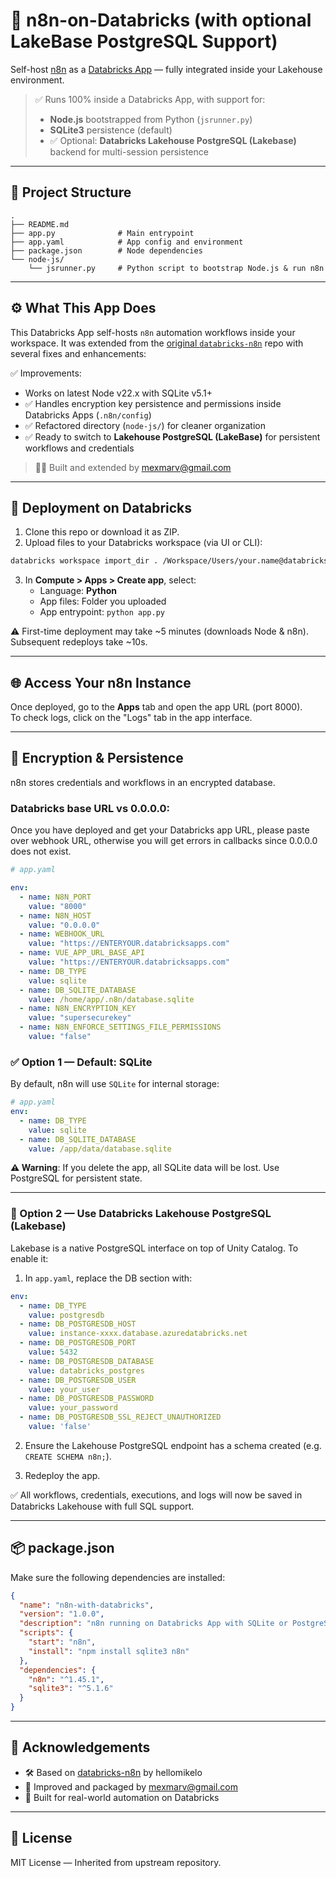 # 🧱 n8n-on-Databricks (with optional LakeBase PostgreSQL Support)

Self-host [n8n](https://n8n.io/) as a [Databricks App](https://docs.databricks.com/en/dev-tools/databricks-apps/index.html) — fully integrated inside your Lakehouse environment.

> ✅ Runs 100% inside a Databricks App, with support for:
> - **Node.js** bootstrapped from Python (`jsrunner.py`)
> - **SQLite3** persistence (default)
> - ✅ Optional: **Databricks Lakehouse PostgreSQL (Lakebase)** backend for multi-session persistence

---

## 📁 Project Structure

```
.
├── README.md
├── app.py              # Main entrypoint
├── app.yaml            # App config and environment
├── package.json        # Node dependencies
└── node-js/
    └── jsrunner.py     # Python script to bootstrap Node.js & run n8n
```

---

## ⚙️ What This App Does

This Databricks App self-hosts `n8n` automation workflows inside your workspace. It was extended from the [original `databricks-n8n`](https://github.com/hellomikelo/databricks-n8n) repo with several fixes and enhancements:

✅ Improvements:
- Works on latest Node v22.x with SQLite v5.1+
- ✅ Handles encryption key persistence and permissions inside Databricks Apps (`.n8n/config`)
- ✅ Refactored directory (`node-js/`) for cleaner organization
- ✅ Ready to switch to **Lakehouse PostgreSQL (LakeBase)** for persistent workflows and credentials

> 👨‍🔧 Built and extended by [mexmarv@gmail.com](mailto:mexmarv@gmail.com)

---

## 🚀 Deployment on Databricks

1. Clone this repo or download it as ZIP.
2. Upload files to your Databricks workspace (via UI or CLI):

```bash
databricks workspace import_dir . /Workspace/Users/your.name@databricks.com/n8n
```

3. In **Compute > Apps > Create app**, select:
   - Language: **Python**
   - App files: Folder you uploaded
   - App entrypoint: `python app.py`

⚠️ First-time deployment may take ~5 minutes (downloads Node & n8n).
Subsequent redeploys take ~10s.

---

## 🌐 Access Your n8n Instance

Once deployed, go to the **Apps** tab and open the app URL (port 8000).  
To check logs, click on the "Logs" tab in the app interface.

---

## 🔐 Encryption & Persistence

n8n stores credentials and workflows in an encrypted database.

### Databricks base URL vs 0.0.0.0:

Once you have deployed and get your Databricks app URL, please paste over webhook URL, otherwise you will get errors in callbacks since 0.0.0.0 does not exist.

```yaml
# app.yaml

env:
  - name: N8N_PORT
    value: "8000"
  - name: N8N_HOST
    value: "0.0.0.0"
  - name: WEBHOOK_URL
    value: "https://ENTERYOUR.databricksapps.com"
  - name: VUE_APP_URL_BASE_API
    value: "https://ENTERYOUR.databricksapps.com"
  - name: DB_TYPE
    value: sqlite
  - name: DB_SQLITE_DATABASE
    value: /home/app/.n8n/database.sqlite
  - name: N8N_ENCRYPTION_KEY
    value: "supersecurekey"
  - name: N8N_ENFORCE_SETTINGS_FILE_PERMISSIONS
    value: "false"
```

### ✅ Option 1 — Default: SQLite

By default, n8n will use `SQLite` for internal storage:

```yaml
# app.yaml
env:
  - name: DB_TYPE
    value: sqlite
  - name: DB_SQLITE_DATABASE
    value: /app/data/database.sqlite
```

**⚠️ Warning**: If you delete the app, all SQLite data will be lost. Use PostgreSQL for persistent state.

---

### 🧪 Option 2 — Use Databricks Lakehouse PostgreSQL (Lakebase)

Lakebase is a native PostgreSQL interface on top of Unity Catalog. To enable it:

1. In `app.yaml`, replace the DB section with:

```yaml
env:
  - name: DB_TYPE
    value: postgresdb
  - name: DB_POSTGRESDB_HOST
    value: instance-xxxx.database.azuredatabricks.net
  - name: DB_POSTGRESDB_PORT
    value: 5432
  - name: DB_POSTGRESDB_DATABASE
    value: databricks_postgres
  - name: DB_POSTGRESDB_USER
    value: your_user
  - name: DB_POSTGRESDB_PASSWORD
    value: your_password
  - name: DB_POSTGRESDB_SSL_REJECT_UNAUTHORIZED
    value: 'false'
```

2. Ensure the Lakehouse PostgreSQL endpoint has a schema created (e.g. `CREATE SCHEMA n8n;`).

3. Redeploy the app.

✅ All workflows, credentials, executions, and logs will now be saved in Databricks Lakehouse with full SQL support.

---

## 📦 package.json

Make sure the following dependencies are installed:

```json
{
  "name": "n8n-with-databricks",
  "version": "1.0.0",
  "description": "n8n running on Databricks App with SQLite or PostgreSQL",
  "scripts": {
    "start": "n8n",
    "install": "npm install sqlite3 n8n"
  },
  "dependencies": {
    "n8n": "^1.45.1",
    "sqlite3": "^5.1.6"
  }
}
```

---

## 👷 Acknowledgements

- 🛠️ Based on [databricks-n8n](https://github.com/hellomikelo/databricks-n8n) by hellomikelo
- 🧠 Improved and packaged by [mexmarv@gmail.com](mailto:mexmarv@gmail.com)
- 💾 Built for real-world automation on Databricks

---

## 📄 License

MIT License — Inherited from upstream repository.

